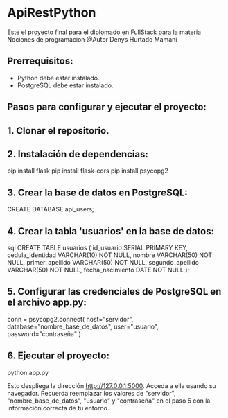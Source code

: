 # ApiRestPython
Este el proyecto final para el diplomado en FullStack para la materia Nociones de programacion
@Autor Denys Hurtado Mamani

## Prerrequisitos:
* Python debe estar instalado.
* PostgreSQL debe estar instalado.

## Pasos para configurar y ejecutar el proyecto:

## 1. Clonar el repositorio.

## 2. Instalación de dependencias:
pip install flask
pip install flask-cors
pip install psycopg2

## 3. Crear la base de datos en PostgreSQL:
CREATE DATABASE api_users;

## 4. Crear la tabla 'usuarios' en la base de datos:
sql
CREATE TABLE usuarios (
    id_usuario SERIAL PRIMARY KEY,
    cedula_identidad VARCHAR(10) NOT NULL,
    nombre VARCHAR(50) NOT NULL,
    primer_apellido VARCHAR(50) NOT NULL,
    segundo_apellido VARCHAR(50) NOT NULL,
    fecha_nacimiento DATE NOT NULL
);

## 5. Configurar las credenciales de PostgreSQL en el archivo app.py:
conn = psycopg2.connect(
    host="servidor",
    database="nombre_base_de_datos",
    user="usuario",
    password="contraseña"
)

## 6. Ejecutar el proyecto:
python app.py

Esto despliega la dirección http://127.0.0.1:5000. Acceda a ella usando su navegador.
Recuerda reemplazar los valores de "servidor", "nombre_base_de_datos", "usuario" y "contraseña" en el paso 5 con la información correcta de tu entorno.


